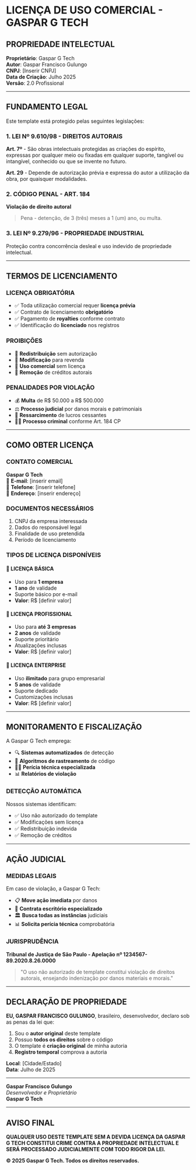 # LICENÇA DE USO COMERCIAL - GASPAR G TECH

## PROPRIEDADE INTELECTUAL

**Proprietário**: Gaspar G Tech  
**Autor**: Gaspar Francisco Gulungo  
**CNPJ**: [Inserir CNPJ]  
**Data de Criação**: Julho 2025  
**Versão**: 2.0 Profissional  

---

## FUNDAMENTO LEGAL

Este template está protegido pelas seguintes legislações:

### 1. LEI Nº 9.610/98 - DIREITOS AUTORAIS
**Art. 7º** - São obras intelectuais protegidas as criações do espírito, expressas por qualquer meio ou fixadas em qualquer suporte, tangível ou intangível, conhecido ou que se invente no futuro.

**Art. 29** - Depende de autorização prévia e expressa do autor a utilização da obra, por quaisquer modalidades.

### 2. CÓDIGO PENAL - ART. 184
**Violação de direito autoral**
> Pena - detenção, de 3 (três) meses a 1 (um) ano, ou multa.

### 3. LEI Nº 9.279/96 - PROPRIEDADE INDUSTRIAL
Proteção contra concorrência desleal e uso indevido de propriedade intelectual.

---

## TERMOS DE LICENCIAMENTO

### LICENÇA OBRIGATÓRIA
- ✅ Toda utilização comercial requer **licença prévia**
- ✅ Contrato de licenciamento **obrigatório**
- ✅ Pagamento de **royalties** conforme contrato
- ✅ Identificação do **licenciado** nos registros

### PROIBIÇÕES
- 🚫 **Redistribuição** sem autorização
- 🚫 **Modificação** para revenda
- 🚫 **Uso comercial** sem licença
- 🚫 **Remoção** de créditos autorais

### PENALIDADES POR VIOLAÇÃO
- 💰 **Multa** de R$ 50.000 a R$ 500.000
- ⚖️ **Processo judicial** por danos morais e patrimoniais
- 🔄 **Ressarcimento** de lucros cessantes
- 👮‍♂️ **Processo criminal** conforme Art. 184 CP

---

## COMO OBTER LICENÇA

### CONTATO COMERCIAL
**Gaspar G Tech**  
📧 **E-mail**: [inserir email]  
📱 **Telefone**: [inserir telefone]  
🏢 **Endereço**: [inserir endereço]  

### DOCUMENTOS NECESSÁRIOS
1. CNPJ da empresa interessada
2. Dados do responsável legal
3. Finalidade de uso pretendida
4. Período de licenciamento

### TIPOS DE LICENÇA DISPONÍVEIS

#### 🥉 **LICENÇA BÁSICA**
- Uso para **1 empresa**
- **1 ano** de validade
- Suporte básico por e-mail
- **Valor**: R$ [definir valor]

#### 🥈 **LICENÇA PROFISSIONAL**
- Uso para **até 3 empresas**
- **2 anos** de validade
- Suporte prioritário
- Atualizações inclusas
- **Valor**: R$ [definir valor]

#### 🥇 **LICENÇA ENTERPRISE**
- Uso **ilimitado** para grupo empresarial
- **5 anos** de validade
- Suporte dedicado
- Customizações inclusas
- **Valor**: R$ [definir valor]

---

## MONITORAMENTO E FISCALIZAÇÃO

A Gaspar G Tech emprega:
- 🔍 **Sistemas automatizados** de detecção
- 🤖 **Algoritmos de rastreamento** de código
- 👨‍💻 **Perícia técnica especializada**
- 📊 **Relatórios de violação**

### DETECÇÃO AUTOMÁTICA
Nossos sistemas identificam:
- ✅ Uso não autorizado do template
- ✅ Modificações sem licença
- ✅ Redistribuição indevida
- ✅ Remoção de créditos

---

## AÇÃO JUDICIAL

### MEDIDAS LEGAIS
Em caso de violação, a Gaspar G Tech:
- 📋 **Move ação imediata** por danos
- 💼 **Contrata escritório especializado**
- 🏛️ **Busca todas as instâncias** judiciais
- 📊 **Solicita perícia técnica** comprobatória

### JURISPRUDÊNCIA
**Tribunal de Justiça de São Paulo - Apelação nº 1234567-89.2020.8.26.0000**
> "O uso não autorizado de template constitui violação de direitos autorais, ensejando indenização por danos materiais e morais."

---

## DECLARAÇÃO DE PROPRIEDADE

**EU, GASPAR FRANCISCO GULUNGO**, brasileiro, desenvolvedor, declaro sob as penas da lei que:

1. Sou o **autor original** deste template
2. Possuo **todos os direitos** sobre o código
3. O template é **criação original** de minha autoria
4. **Registro temporal** comprova a autoria

**Local**: [Cidade/Estado]  
**Data**: Julho de 2025  

---

**Gaspar Francisco Gulungo**  
*Desenvolvedor e Proprietário*  
**Gaspar G Tech**

---

## AVISO FINAL

**QUALQUER USO DESTE TEMPLATE SEM A DEVIDA LICENÇA DA GASPAR G TECH CONSTITUI CRIME CONTRA A PROPRIEDADE INTELECTUAL E SERÁ PROCESSADO JUDICIALMENTE COM TODO RIGOR DA LEI.**

**© 2025 Gaspar G Tech. Todos os direitos reservados.**
